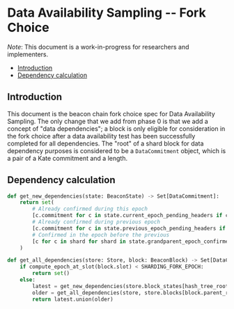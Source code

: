 # Data Availability Sampling -- Fork Choice

*Note*: This document is a work-in-progress for researchers and implementers.

<!-- mdformat-toc start --slug=github --no-anchors --maxlevel=6 --minlevel=2 -->

- [Introduction](#introduction)
- [Dependency calculation](#dependency-calculation)

<!-- mdformat-toc end -->

## Introduction

This document is the beacon chain fork choice spec for Data Availability
Sampling. The only change that we add from phase 0 is that we add a concept of
"data dependencies"; a block is only eligible for consideration in the fork
choice after a data availability test has been successfully completed for all
dependencies. The "root" of a shard block for data dependency purposes is
considered to be a `DataCommitment` object, which is a pair of a Kate commitment
and a length.

## Dependency calculation

```python
def get_new_dependencies(state: BeaconState) -> Set[DataCommitment]:
    return set(
        # Already confirmed during this epoch
        [c.commitment for c in state.current_epoch_pending_headers if c.confirmed] +
        # Already confirmed during previous epoch
        [c.commitment for c in state.previous_epoch_pending_headers if c.confirmed] +
        # Confirmed in the epoch before the previous
        [c for c in shard for shard in state.grandparent_epoch_confirmed_commitments if c != DataCommitment()]
    )
```

```python
def get_all_dependencies(store: Store, block: BeaconBlock) -> Set[DataCommitment]:
    if compute_epoch_at_slot(block.slot) < SHARDING_FORK_EPOCH:
        return set()
    else:
        latest = get_new_dependencies(store.block_states[hash_tree_root(block)])
        older = get_all_dependencies(store, store.blocks[block.parent_root])
        return latest.union(older)
```
